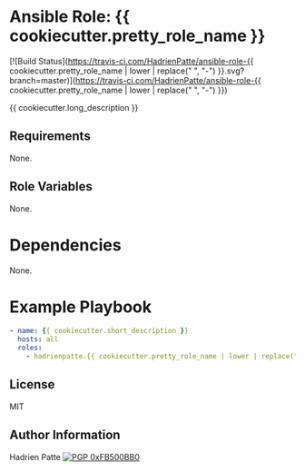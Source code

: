 # Ansible Role: {{ cookiecutter.pretty_role_name }}

[![Build Status](https://travis-ci.com/HadrienPatte/ansible-role-{{ cookiecutter.pretty_role_name | lower | replace(" ", "-") }}.svg?branch=master)](https://travis-ci.com/HadrienPatte/ansible-role-{{ cookiecutter.pretty_role_name | lower | replace(" ", "-") }})

{{ cookiecutter.long_description }}

## Requirements

None.

## Role Variables

None.

# Dependencies

None.

# Example Playbook

```yaml
- name: {{ cookiecutter.short_description }}
  hosts: all
  roles:
    - hadrienpatte.{{ cookiecutter.pretty_role_name | lower | replace(" ", "_") }}
```

## License

MIT

## Author Information

Hadrien Patte [![PGP 0xFB500BB0](https://peegeepee.com/badge/orange/FB500BB0.svg)](https://peegeepee.com/FB500BB0)
